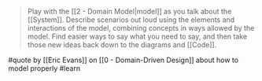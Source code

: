 > Play with the [[2 - Domain Model|model]] as you talk about the [[System]]. Describe scenarios out loud using the elements and interactions of the model, combining concepts in ways allowed by the model. Find easier ways to say what you need to say, and then take those new ideas back down to the diagrams and [[Code]].

#quote by [[Eric Evans]] on [[0 - Domain-Driven Design]] about how to model properly #learn 